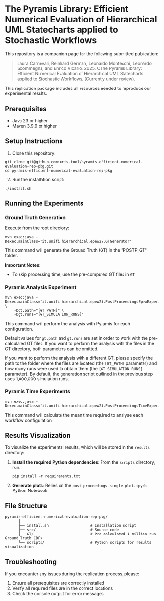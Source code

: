 # The Pyramis Library: Efficient Numerical Evaluation of Hierarchical UML Statecharts applied to Stochastic Workflows

This repository is a companion page for the following submitted publication:

> Laura Carnevali, Reinhard German, Leonardo Montecchi, Leonardo Scommegna, and Enrico Vicario. 2025. CThe Pyramis Library: Efficient Numerical Evaluation of Hierarchical UML Statecharts applied to Stochastic Workflows. (Currently under review).

This replication package includes all resources needed to reproduce our experimental results.

## Prerequisites

- Java 23 or higher
- Maven 3.9.9 or higher

## Setup Instructions

1. Clone this repository:
```
git clone git@github.com:oris-tool/pyramis-efficient-numerical-evaluation-rep-pkg.git
cd pyramis-efficient-numerical-evaluation-rep-pkg
```

2. Run the installation script:
```
./install.sh
```

## Running the Experiments

### Ground Truth Generation

Execute from the root directory:
```
mvn exec:java -Dexec.mainClass="it.unifi.hierarchical.epew25.GTGenerator"
```
This command will generate the Ground Truth (GT) in the "POSTP_GT" folder.

**Important Notes**:
- To skip processing time, use the pre-computed GT files in `GT`

### Pyramis Analysis Experiment

```
mvn exec:java -Dexec.mainClass="it.unifi.hierarchical.epew25.PostProceedingsEpewExperiment" \
    -Dgt.path="[GT_PATH]" \
    -Dgt.runs="[GT_SIMULATION_RUNS]"
```

This command will perform the analysis with Pyramis for each configuration.

Default values for `gt.path` and `gt.runs` are set in order to work with the pre-calculated GT files.
If you want to perform the analysis with the files in the GT directory, both parameters can be omitted.

If you want to perform the analysis with a different GT, please specify the path to the folder where the files are located (the `[GT_PATH]` parameter) and how many runs were used to obtain them (the `[GT_SIMULATION_RUNS]` parameter). By default, the generation script outlined in the previous step uses 1,000,000 simulation runs.

### Pyramis Time Experiments

```
mvn exec:java -Dexec.mainClass="it.unifi.hierarchical.epew25.PostProceedingsTimeExperiment"
```
This command will calculate the mean time required to analyse each workflow configuration

## Results Visualization

To visualize the experimental results, which will be stored in the `results` directory:

1. **Install the required Python dependencies**:
    From the `scripts` directory, run:
    ```
    pip install -r requirements.txt
    ```

2. **Generate plots**:
   Relies on the `post-proceedings-single-plot.ipynb` Python Notebook


## File Structure

```
pyramis-efficient-numerical-evaluation-rep-pkg/
      |
      ├── install.sh                   # Installation script
      ├── src/                         # Source code 
      ├── GT/                          # Pre-calculated 1-million run Ground Truth CDFs
      └── scripts/                     # Python scripts for results visualization
```

## Troubleshooting

If you encounter any issues during the replication process, please:
1. Ensure all prerequisites are correctly installed
2. Verify all required files are in the correct locations
3. Check the console output for error messages
